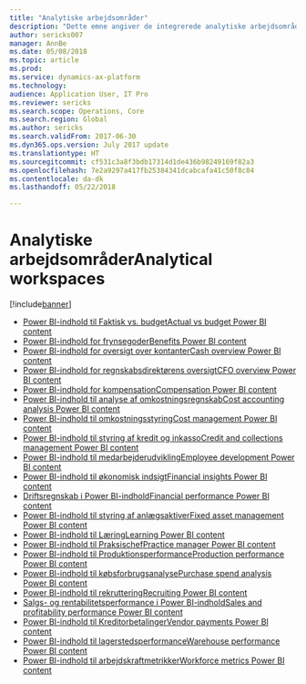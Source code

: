 ```yaml
---
title: "Analytiske arbejdsområder"
description: "Dette emne angiver de integrerede analytiske arbejdsområder, der er tilgængelige, og henviser til ressourcer, hvor du kan få flere oplysninger om dem."
author: sericks007
manager: AnnBe
ms.date: 05/08/2018
ms.topic: article
ms.prod: 
ms.service: dynamics-ax-platform
ms.technology: 
audience: Application User, IT Pro
ms.reviewer: sericks
ms.search.scope: Operations, Core
ms.search.region: Global
ms.author: sericks
ms.search.validFrom: 2017-06-30
ms.dyn365.ops.version: July 2017 update
ms.translationtype: HT
ms.sourcegitcommit: cf531c3a8f3bdb17314d1de436b98249169f82a3
ms.openlocfilehash: 7e2a9297a417fb25384341dcabcafa41c50f8c84
ms.contentlocale: da-dk
ms.lasthandoff: 05/22/2018

---
```


# <a name="analytical-workspaces"></a><span data-ttu-id="bad35-103">Analytiske arbejdsområder</span><span class="sxs-lookup"><span data-stu-id="bad35-103">Analytical workspaces</span></span>
[!include[banner](../includes/banner.md)]

- [<span data-ttu-id="bad35-104">Power BI-indhold til Faktisk vs. budget</span><span class="sxs-lookup"><span data-stu-id="bad35-104">Actual vs budget Power BI content</span></span>](ledger-budgets-power-bi.md)
- [<span data-ttu-id="bad35-105">Power BI-indhold for frynsegoder</span><span class="sxs-lookup"><span data-stu-id="bad35-105">Benefits Power BI content</span></span>](benefits-power-bi.md)
- [<span data-ttu-id="bad35-106">Power BI-indhold for oversigt over kontanter</span><span class="sxs-lookup"><span data-stu-id="bad35-106">Cash overview Power BI content</span></span>](../../financials/cash-bank-management/Cash-Overview-Power-BI-content.md)
- [<span data-ttu-id="bad35-107">Power BI-indhold for regnskabsdirektørens oversigt</span><span class="sxs-lookup"><span data-stu-id="bad35-107">CFO overview Power BI content</span></span>](CFO-power-bi.md)
- [<span data-ttu-id="bad35-108">Power BI-indhold for kompensation</span><span class="sxs-lookup"><span data-stu-id="bad35-108">Compensation Power BI content</span></span>](compensation-power-bi.md)
- [<span data-ttu-id="bad35-109">Power BI-indhold til analyse af omkostningsregnskab</span><span class="sxs-lookup"><span data-stu-id="bad35-109">Cost accounting analysis Power BI content</span></span>](cost-accounting-analysis-content-pack.md) 
- [<span data-ttu-id="bad35-110">Power BI-indhold til omkostningsstyring</span><span class="sxs-lookup"><span data-stu-id="bad35-110">Cost management Power BI content</span></span>](cost-management-content-pack.md)    
- [<span data-ttu-id="bad35-111">Power BI-indhold til styring af kredit og inkasso</span><span class="sxs-lookup"><span data-stu-id="bad35-111">Credit and collections management Power BI content</span></span>](../../financials/accounts-receivable/credit-collections-power-bi.md)
- [<span data-ttu-id="bad35-112">Power BI-indhold til medarbejderudvikling</span><span class="sxs-lookup"><span data-stu-id="bad35-112">Employee development Power BI content</span></span>](employee-development-PBI.md) 
- [<span data-ttu-id="bad35-113">Power BI-indhold til økonomisk indsigt</span><span class="sxs-lookup"><span data-stu-id="bad35-113">Financial insights Power BI content</span></span>](financial-insights.md)
- [<span data-ttu-id="bad35-114">Driftsregnskab i Power BI-indhold</span><span class="sxs-lookup"><span data-stu-id="bad35-114">Financial performance Power BI content</span></span>](financial-performance-power-bi-content-pack.md)
- [<span data-ttu-id="bad35-115">Power BI-indhold til styring af anlægsaktiver</span><span class="sxs-lookup"><span data-stu-id="bad35-115">Fixed asset management Power BI content</span></span>](../../financials/fixed-assets/Fixed-asset-management-workspace.md)
- [<span data-ttu-id="bad35-116">Power BI-indhold til Læring</span><span class="sxs-lookup"><span data-stu-id="bad35-116">Learning Power BI content</span></span>](learning-power-bi.md)
- [<span data-ttu-id="bad35-117">Power BI-indhold til Praksischef</span><span class="sxs-lookup"><span data-stu-id="bad35-117">Practice manager Power BI content</span></span>](practice-manager-power-bi.md)
- [<span data-ttu-id="bad35-118">Power BI-indhold til Produktionsperformance</span><span class="sxs-lookup"><span data-stu-id="bad35-118">Production performance Power BI content</span></span>](production-performance-power-bi.md)
- [<span data-ttu-id="bad35-119">Power BI-indhold til købsforbrugsanalyse</span><span class="sxs-lookup"><span data-stu-id="bad35-119">Purchase spend analysis Power BI content</span></span>](purchase-content-pack-for-power-bi.md) 
- [<span data-ttu-id="bad35-120">Power BI-indhold til rekruttering</span><span class="sxs-lookup"><span data-stu-id="bad35-120">Recruiting Power BI content</span></span>](recruiting-analysis-power-bi-content-pack.md) 
- [<span data-ttu-id="bad35-121">Salgs- og rentabilitetsperformance i Power BI-indhold</span><span class="sxs-lookup"><span data-stu-id="bad35-121">Sales and profitability performance Power BI content</span></span>](sales-profitability-performance-content-pack.md)
- [<span data-ttu-id="bad35-122">Power BI-indhold til Kreditorbetalinger</span><span class="sxs-lookup"><span data-stu-id="bad35-122">Vendor payments Power BI content</span></span>](../../financials/accounts-payable/Vendor-payments-workspace.md)
- [<span data-ttu-id="bad35-123">Power BI-indhold til lagerstedsperformance</span><span class="sxs-lookup"><span data-stu-id="bad35-123">Warehouse performance Power BI content</span></span>](warehouse-power-bi-content.md)
- [<span data-ttu-id="bad35-124">Power BI-indhold til arbejdskraftmetrikker</span><span class="sxs-lookup"><span data-stu-id="bad35-124">Workforce metrics Power BI content</span></span>](workforce-analysis-power-bi-content-pack.md)  

